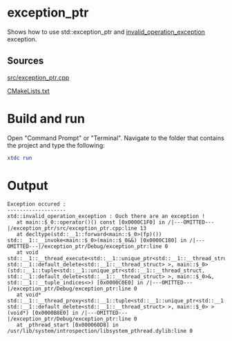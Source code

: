 # exception_ptr

Shows how to use std::exception_ptr and [invalid_operation_exception](../../../../src/xtd.core/include/xtd/invalid_operation_exception.h) exception.

## Sources

[src/exception_ptr.cpp](src/exception_ptr.cpp)

[CMakeLists.txt](CMakeLists.txt)

# Build and run

Open "Command Prompt" or "Terminal". Navigate to the folder that contains the project and type the following:

```cmake
xtdc run
```

# Output

```
Exception occured :
-------------------
xtd::invalid_operation_exception : Ouch there are an exception !
   at main::$_0::operator()() const [0x0000C1F0] in /|---OMITTED---|/exception_ptr/src/exception_ptr.cpp:line 13
   at decltype(std::__1::forward<main::$_0>(fp)()) std::__1::__invoke<main::$_0>(main::$_0&&) [0x0000C180] in /|---OMITTED---|/exception_ptr/Debug/exception_ptr:line 0
   at void std::__1::__thread_execute<std::__1::unique_ptr<std::__1::__thread_struct, std::__1::default_delete<std::__1::__thread_struct> >, main::$_0>(std::__1::tuple<std::__1::unique_ptr<std::__1::__thread_struct, std::__1::default_delete<std::__1::__thread_struct> >, main::$_0>&, std::__1::__tuple_indices<>) [0x0000C0E0] in /|---OMITTED---|/exception_ptr/Debug/exception_ptr:line 0
   at void* std::__1::__thread_proxy<std::__1::tuple<std::__1::unique_ptr<std::__1::__thread_struct, std::__1::default_delete<std::__1::__thread_struct> >, main::$_0> >(void*) [0x0000B8E0] in /|---OMITTED---|/exception_ptr/Debug/exception_ptr:line 0
   at _pthread_start [0x000060D8] in /usr/lib/system/introspection/libsystem_pthread.dylib:line 0
```
